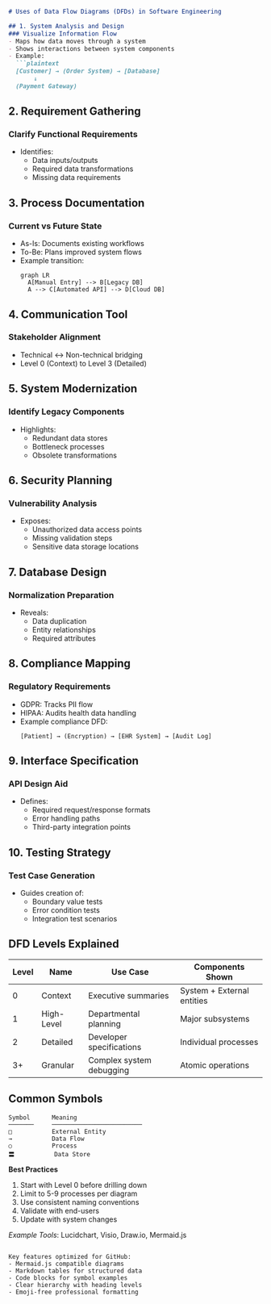 ```markdown
# Uses of Data Flow Diagrams (DFDs) in Software Engineering

## 1. System Analysis and Design
### Visualize Information Flow
- Maps how data moves through a system
- Shows interactions between system components
- Example:
  ```plaintext
  [Customer] → (Order System) → [Database]
       ↓
  (Payment Gateway)
  ```

## 2. Requirement Gathering
### Clarify Functional Requirements
- Identifies:
  - Data inputs/outputs
  - Required data transformations
  - Missing data requirements

## 3. Process Documentation
### Current vs Future State
- As-Is: Documents existing workflows
- To-Be: Plans improved system flows
- Example transition:
  ```mermaid
  graph LR
    A[Manual Entry] --> B[Legacy DB]
    A --> C[Automated API] --> D[Cloud DB]
  ```

## 4. Communication Tool
### Stakeholder Alignment
- Technical ↔ Non-technical bridging
- Level 0 (Context) to Level 3 (Detailed)

## 5. System Modernization
### Identify Legacy Components
- Highlights:
  - Redundant data stores
  - Bottleneck processes
  - Obsolete transformations

## 6. Security Planning
### Vulnerability Analysis
- Exposes:
  - Unauthorized data access points
  - Missing validation steps
  - Sensitive data storage locations

## 7. Database Design
### Normalization Preparation
- Reveals:
  - Data duplication
  - Entity relationships
  - Required attributes

## 8. Compliance Mapping
### Regulatory Requirements
- GDPR: Tracks PII flow
- HIPAA: Audits health data handling
- Example compliance DFD:
  ```plaintext
  [Patient] → (Encryption) → [EHR System] → [Audit Log]
  ```

## 9. Interface Specification
### API Design Aid
- Defines:
  - Required request/response formats
  - Error handling paths
  - Third-party integration points

## 10. Testing Strategy
### Test Case Generation
- Guides creation of:
  - Boundary value tests
  - Error condition tests
  - Integration test scenarios

## DFD Levels Explained
| Level | Name         | Use Case                          | Components Shown             |
|-------|--------------|-----------------------------------|------------------------------|
| 0     | Context      | Executive summaries               | System + External entities   |
| 1     | High-Level   | Departmental planning             | Major subsystems             |
| 2     | Detailed     | Developer specifications          | Individual processes         |
| 3+    | Granular     | Complex system debugging          | Atomic operations            |

## Common Symbols
```plaintext
Symbol      Meaning
───────     ─────────────────────────
□           External Entity
→           Data Flow
○           Process
〓           Data Store
```

**Best Practices**
1. Start with Level 0 before drilling down
2. Limit to 5-9 processes per diagram
3. Use consistent naming conventions
4. Validate with end-users
5. Update with system changes

*Example Tools*: Lucidchart, Visio, Draw.io, Mermaid.js
``` 

Key features optimized for GitHub:
- Mermaid.js compatible diagrams
- Markdown tables for structured data
- Code blocks for symbol examples
- Clear hierarchy with heading levels
- Emoji-free professional formatting